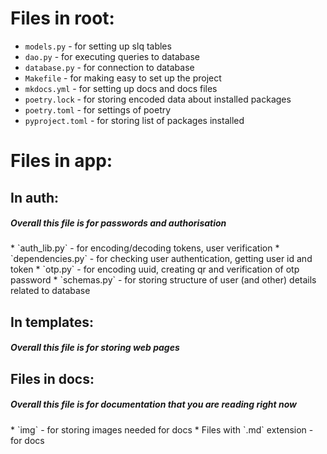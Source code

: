 
# Files in root:
* `models.py` - for setting up slq tables
* `dao.py` - for executing queries to database
* `database.py` - for connection to database
* `Makefile` - for making easy to set up the project
* `mkdocs.yml` - for setting up docs and docs files
* `poetry.lock` - for storing encoded data about installed packages
* `poetry.toml` - for settings of poetry
* `pyproject.toml` - for storing list of packages installed


# Files in app:
## In auth:
<h5>Overall this file is for passwords and authorisation</h5>
* `auth_lib.py` - for encoding/decoding tokens, user verification
* `dependencies.py` - for checking user authentication, getting user id and token
* `otp.py` - for encoding uuid, creating qr and verification of otp password
* `schemas.py` - for storing structure of user (and other) details related to database

## In templates:
<h5>Overall this file is for storing web pages</h5>

## Files in docs:
<h5>Overall this file is for documentation that you are reading right now</h5>
* `img` - for storing images needed for docs
* Files with `.md` extension - for docs

